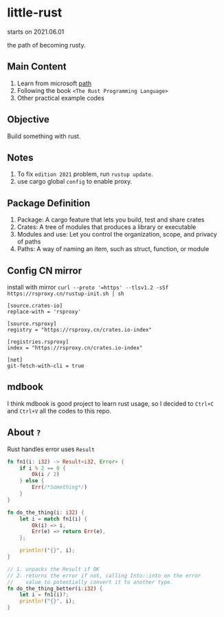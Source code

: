 # little-rust

starts on 2021.06.01

the path of becoming rusty.

## Main Content

1. Learn from microsoft [path](https://docs.microsoft.com/en-us/learn/paths/rust-first-steps/)
2. Following the book `<The Rust Programming Language>`
3. Other practical example codes

## Objective

Build something with rust.

## Notes

1. To fix `edition 2021` problem, run `rustup update`.
2. use cargo global `config` to enable proxy.

## Package Definition

1. Package: A cargo feature that lets you build, test and share crates
2. Crates: A tree of modules that produces a library or executable
3. Modules and use: Let you control the organization, scope, and privacy of paths
4. Paths: A way of naming an item, such as struct, function, or module

## Config CN mirror

install with mirror `curl --proto '=https' --tlsv1.2 -sSf https://rsproxy.cn/rustup-init.sh | sh`

```config
[source.crates-io]
replace-with = 'rsproxy'

[source.rsproxy]
registry = "https://rsproxy.cn/crates.io-index"

[registries.rsproxy]
index = "https://rsproxy.cn/crates.io-index"

[net]
git-fetch-with-cli = true
```

## mdbook

I think mdbook is good project to learn rust usage, so I decided to `Ctrl+C` and `Ctrl+V` all the codes to this repo.

## About `?`

Rust handles error uses `Result`

```rust
fn fn1(i: i32) -> Result<i32, Error> {
    if i % 2 == 0 {
        Ok(i / 2)
    } else {
        Err(/*Something*/)
    }
}

fn do_the_thing(i: i32) {
    let i = match fn1(i) {
        Ok(i) => i,
        Err(e) => return Err(e),
    };

    println!("{}", i);
}

// 1. unpacks the Result if OK
// 2. returns the error if not, calling Into::into on the error
//    value to potentially convert it to another type.
fn do_the_thing_better(i:i32) {
    let i = fn1(i)?;
    println!("{}", i);
}
```
